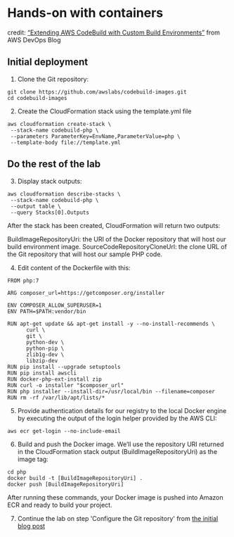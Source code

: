 # Hands-on with containers

credit: [“Extending AWS CodeBuild with Custom Build Environments”](https://aws.amazon.com/blogs/devops/extending-aws-codebuild-with-custom-build-environments/) from AWS DevOps Blog

## Initial deployment

1) Clone the Git repository:

```
git clone https://github.com/awslabs/codebuild-images.git
cd codebuild-images
```

2) Create the CloudFormation stack using the template.yml file

```
aws cloudformation create-stack \
 --stack-name codebuild-php \
 --parameters ParameterKey=EnvName,ParameterValue=php \
 --template-body file://template.yml
 ```

## Do the rest of the lab

3) Display stack outputs:

```
aws cloudformation describe-stacks \
 --stack-name codebuild-php \
 --output table \
 --query Stacks[0].Outputs
```

After the stack has been created, CloudFormation will return two outputs:

BuildImageRepositoryUri: the URI of the Docker repository that will host our build environment image.
SourceCodeRepositoryCloneUrl: the clone URL of the Git repository that will host our sample PHP code.

4) Edit content of the Dockerfile with this:

```
FROM php:7

ARG composer_url=https://getcomposer.org/installer

ENV COMPOSER_ALLOW_SUPERUSER=1
ENV PATH=$PATH:vendor/bin

RUN apt-get update && apt-get install -y --no-install-recommends \
      curl \
      git \
      python-dev \
      python-pip \
      zlib1g-dev \
      libzip-dev
RUN pip install --upgrade setuptools
RUN pip install awscli
RUN docker-php-ext-install zip
RUN curl -o installer "$composer_url"
RUN php installer --install-dir=/usr/local/bin --filename=composer
RUN rm -rf /var/lib/apt/lists/*
```

5) Provide authentication details for our registry to the local Docker engine by executing the output of the login helper provided by the AWS CLI:

```
aws ecr get-login --no-include-email
```

6) Build and push the Docker image. We’ll use the repository URI returned in the CloudFormation stack output (BuildImageRepositoryUri) as the image tag:

```
cd php
docker build -t [BuildImageRepositoryUri] .
docker push [BuildImageRepositoryUri]
```

After running these commands, your Docker image is pushed into Amazon ECR and ready to build your project.

7) Continue the lab on step 'Configure the Git repository' from [the initial blog post](https://aws.amazon.com/blogs/devops/extending-aws-codebuild-with-custom-build-environments/)
